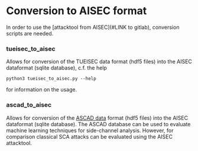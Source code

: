 # Conversion to AISEC format

In order to use the [attacktool from AISEC](#LINK to gitlab), conversion scripts are needed.

### tueisec_to_aisec

Allows for conversion of the TUEISEC data format (hdf5 files) into the AISEC dataformat (sqlite database), c.f. the help

```buildoutcfg
python3 tueisec_to_aisec.py --help
```
for information  on the usage.

### ascad_to_aisec

Allows for conversion of the [ASCAD data](https://github.com/prouff/ASCAD_data) format (hdf5 files) into the AISEC 
dataformat (sqlite database). The ASCAD database can be used to evaluate machine learning techniques for side-channel 
analysis. However, for comparison classical SCA attacks can be evaluated using the AISEC attacktool.